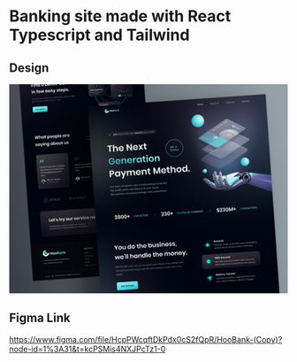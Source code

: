 # Banking site made with React Typescript and Tailwind

## Design

![Preview](./public/Preview.png)

## Figma Link

https://www.figma.com/file/HcpPWcqftDkPdx0cS2fQpR/HooBank-(Copy)?node-id=1%3A31&t=kcPSMis4NXJPcTz1-0
